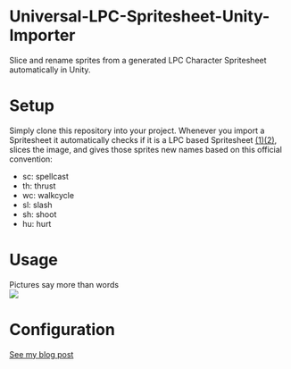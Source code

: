 # Universal-LPC-Spritesheet-Unity-Importer
Slice and rename sprites from a generated LPC Character Spritesheet automatically in Unity.

# Setup
Simply clone this repository into your project. Whenever you import a Spritesheet it automatically checks if it is a LPC based Spritesheet [(1)](https://github.com/makrohn/Universal-LPC-spritesheet)[(2)](https://github.com/Gaurav0/Universal-LPC-Spritesheet-Character-Generator), slices the image, and gives those sprites new names based on this official convention:  
* sc: spellcast
* th: thrust
* wc: walkcycle
* sl: slash
* sh: shoot
* hu: hurt

# Usage
Pictures say more than words  
![](https://cloud.githubusercontent.com/assets/1751865/18416990/e5d23556-7824-11e6-842d-99bfacf6d9ba.gif)

# Configuration
[See my blog post](https://bitcula.com/universal-lpc-spritesheet-unity-importer/)
